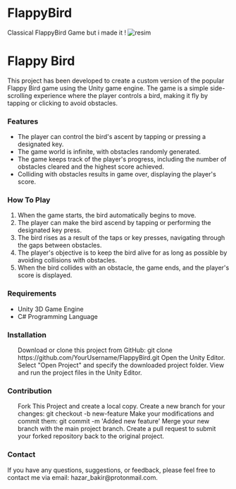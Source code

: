 # FlappyBird
Classical FlappyBird Game but i made it !
![resim](https://github.com/HazarBakir/FlappyBird/assets/92859817/22fbe3e3-4abf-4a9c-a873-c3cd3bf47ac5)

<h1>Flappy Bird</h1>
This project has been developed to create a custom version of the popular Flappy Bird game using the Unity game engine. The game is a simple side-scrolling experience where the player controls a bird, making it fly by tapping or clicking to avoid obstacles.

<h3>Features</h3>
<ul>
  <li>The player can control the bird's ascent by tapping or pressing a designated key.</li>
  <li>The game world is infinite, with obstacles randomly generated.</li>
  <li>The game keeps track of the player's progress, including the number of obstacles cleared and the highest score achieved.</li>
  <li>Colliding with obstacles results in game over, displaying the player's score.</li> 
</ul>

<h3>How To Play</h3>
<ol>
  <li>When the game starts, the bird automatically begins to move.</li>
  <li>The player can make the bird ascend by tapping or performing the designated key press.</li>
  <li>The bird rises as a result of the taps or key presses, navigating through the gaps between obstacles.</li>
  <li>The player's objective is to keep the bird alive for as long as possible by avoiding collisions with obstacles.</li>
  <li>When the bird collides with an obstacle, the game ends, and the player's score is displayed.</li>
</ol>

<h3>Requirements</h3>
<ul>
  <li>Unity 3D Game Engine</li>
  <li>C# Programming Language</li>
</ul>

<h3>Installation</h3>
<ul>
  <il>Download or clone this project from GitHub:</il>
  git clone https://github.com/YourUsername/FlappyBird.git
  <il>Open the Unity Editor.</il>
  <il>Select "Open Project" and specify the downloaded project folder.</il>
  <il>View and run the project files in the Unity Editor.</il>

</ul>

<h3>Contribution</h3>
<ul>
  <il>Fork This Project and create a local copy.</il>
  <il>Create a new branch for your changes:</il>
  git checkout -b new-feature
  <il>Make your modifications and commit them:</il>
  git commit -m 'Added new feature'
  <il> Merge your new branch with the main project branch.</il>
  <il>Create a pull request to submit your forked repository back to the original project.</il>
</ul>

<h3>Contact</h3>
If you have any questions, suggestions, or feedback, please feel free to contact me via email: hazar_bakir@protonmail.com.
